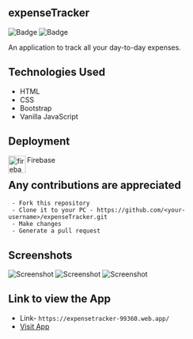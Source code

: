 ## expenseTracker

![Badge](https://img.shields.io/badge/expense--tracker-application-orange)
![Badge](https://img.shields.io/badge/open--source-%E2%9D%A4-red)

An application to track all your day-to-day expenses.

## Technologies Used

 - HTML
 - CSS
 - Bootstrap
 - Vanilla JavaScript

## Deployment
  <img align="left" alt="firebase" width="35px" src="https://www.vectorlogo.zone/logos/firebase/firebase-icon.svg" />
  Firebase<br>

## Any contributions are appreciated
```
 - Fork this repository
 - Clone it to your PC - https://github.com/<your-username>/expenseTracker.git
 - Make changes
 - Generate a pull request
```
## Screenshots

![Screenshot](https://user-images.githubusercontent.com/80754608/122012712-18a60f00-cddb-11eb-8dfe-22b5486ac71a.png)
![Screenshot](https://user-images.githubusercontent.com/80754608/122012786-2bb8df00-cddb-11eb-9c2e-134e853ed73e.png)
![Screenshot](https://user-images.githubusercontent.com/80754608/122012834-38d5ce00-cddb-11eb-9c5e-5b1fffe1511b.png)

## Link to view the App
 - Link- `https://expensetracker-99360.web.app/`
 - [Visit App](https://expensetracker-99360.web.app/)

